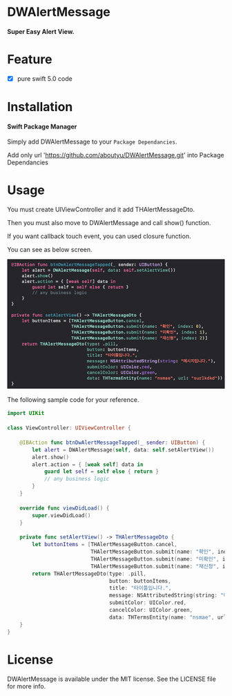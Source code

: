 # DWAlertMessage
#### Super Easy Alert View.

# Feature
- [x] pure swift 5.0 code

# Installation

#### Swift Package Manager
Simply add DWAlertMessage to your `Package Dependancies`.

Add only url 'https://github.com/aboutyu/DWAlertMessage.git' into Package Dependancies

# Usage

You must create UIViewController and it add THAlertMessageDto.

Then you must also move to DWAlertMessage and call show() function.

If you want callback touch event, you can used closure function.

You can see as below screen.

![](./screenshot.png)

The following sample code for your reference.

```swift
import UIKit

class ViewController: UIViewController {

    @IBAction func btnDwAlertMessageTapped(_ sender: UIButton) {
        let alert = DWAlertMessage(self, data: self.setAlertView())
        alert.show()
        alert.action = { [weak self] data in
            guard let self = self else { return }
            // any business logic
        }
    }
    
    override func viewDidLoad() {
        super.viewDidLoad()
    }

    private func setAlertView() -> THAlertMessageDto {
        let buttonItems = [THAlertMessageButton.cancel,
                           THAlertMessageButton.submit(name: "확인", index: 0),
                           THAlertMessageButton.submit(name: "미확인", index: 1),
                           THAlertMessageButton.submit(name: "재신청", index: 2)]
        return THAlertMessageDto(type: .pill,
                                 button: buttonItems,
                                 title: "타이틀입니다.",
                                 message: NSAttributedString(string: "메시지입니다."),
                                 submitColor: UIColor.red,
                                 cancelColor: UIColor.green,
                                 data: THTermsEntity(name: "nsmae", url: "surlkdkd"))
    }
}
```

# License

DWAlertMessage is available under the MIT license. See the LICENSE file for more info.
